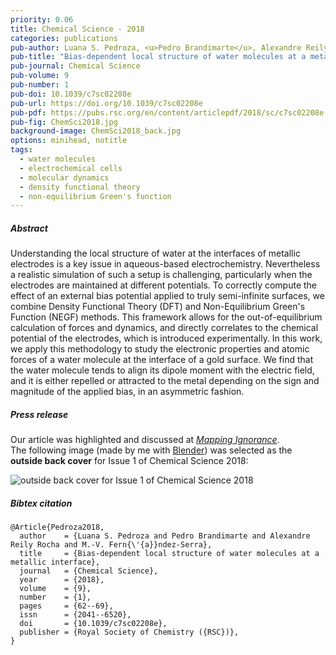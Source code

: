 ```yaml
---
priority: 0.06
title: Chemical Science - 2018
categories: publications
pub-author: Luana S. Pedroza, <u>Pedro Brandimarte</u>, Alexandre Reily Rocha, and M.-V. Fernández-Serra
pub-title: "Bias-dependent local structure of water molecules at a metallic interface"
pub-journal: Chemical Science
pub-volume: 9
pub-number: 1
pub-doi: 10.1039/c7sc02208e
pub-url: https://doi.org/10.1039/c7sc02208e
pub-pdf: https://pubs.rsc.org/en/content/articlepdf/2018/sc/c7sc02208e
pub-fig: ChemSci2018.jpg
background-image: ChemSci2018_back.jpg
options: minihead, notitle
tags:
  - water molecules
  - electrochemical cells
  - molecular dynamics
  - density functional theory
  - non-equilibrium Green's function
---
```


##### Abstract

Understanding the local structure of water at the interfaces of metallic electrodes is a key issue in aqueous-based electrochemistry.
Nevertheless a realistic simulation of such a setup is challenging, particularly when the electrodes are maintained at different potentials.
To correctly compute the effect of an external bias potential applied to truly semi-infinite surfaces, we combine Density Functional Theory (DFT) and Non-Equilibrium Green's Function (NEGF) methods.
This framework allows for the out-of-equilibrium calculation of forces and dynamics, and directly correlates to the chemical potential of the electrodes, which is introduced experimentally.
In this work, we apply this methodology to study the electronic properties and atomic forces of a water molecule at the interface of a gold surface.
We find that the water molecule tends to align its dipole moment with the electric field, and it is either repelled or attracted to the metal depending on the sign and magnitude of the applied bias, in an asymmetric fashion.

##### Press release <a target="_blank" href="https://twitter.com/DIPCehu/status/1029714637846204416"><span class="icon fa-twitter fa-lg style1"></span></a> <a target="_blank" href="https://twitter.com/ChemicalScience/status/948584902609522688"><span class="icon fa-twitter fa-lg style1"></span></a> <a target="_blank" href="https://twitter.com/CFMdonostia/status/959321271526805504"><span class="icon fa-twitter fa-lg style1"></span></a>


Our article was highlighted and discussed at <a target="_blank" href="https://mappingignorance.org/2018/02/01/accurate-simulation-aqueous-based-electrochemical-setups/">*Mapping Ignorance*</a>.
<br>
The following image (made by me with [Blender](https://www.blender.org/)) was selected as the **outside back cover** for Issue 1 of Chemical Science 2018:

<div class="box alt">
  <div class="row uniform 50%">
    <div class="12u">
      <span class="image fitred">
        <img src="../images/ChemSci2018_cover.jpg" alt="outside back cover for Issue 1 of Chemical Science 2018" />
      </span>
    </div>
  </div>
</div>


##### Bibtex citation

```
@Article{Pedroza2018,
  author    = {Luana S. Pedroza and Pedro Brandimarte and Alexandre Reily Rocha and M.-V. Fern{\'{a}}ndez-Serra},
  title     = {Bias-dependent local structure of water molecules at a metallic interface},
  journal   = {Chemical Science},
  year      = {2018},
  volume    = {9},
  number    = {1},
  pages     = {62--69},
  issn      = {2041--6520},
  doi       = {10.1039/c7sc02208e},
  publisher = {Royal Society of Chemistry ({RSC})},
}
```
